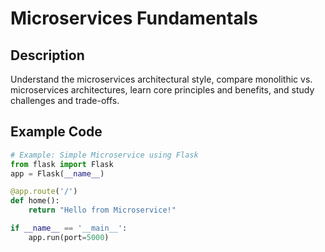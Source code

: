 # Microservices Fundamentals

## Description
Understand the microservices architectural style, compare monolithic vs. microservices architectures, learn core principles and benefits, and study challenges and trade-offs.

## Example Code
```python
# Example: Simple Microservice using Flask
from flask import Flask
app = Flask(__name__)

@app.route('/')
def home():
    return "Hello from Microservice!"

if __name__ == '__main__':
    app.run(port=5000)
```
